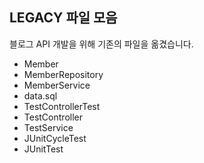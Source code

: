 ## LEGACY 파일 모음

블로그 API 개발을 위해 기존의 파일을 옮겼습니다.

- Member
- MemberRepository
- MemberService
- data.sql
- TestControllerTest
- TestController
- TestService
- JUnitCycleTest
- JUnitTest